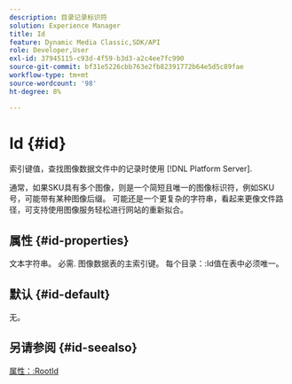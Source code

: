 ```yaml
---
description: 目录记录标识符
solution: Experience Manager
title: Id
feature: Dynamic Media Classic,SDK/API
role: Developer,User
exl-id: 37945115-c93d-4f59-b3d3-a2c4ee7fc990
source-git-commit: bf31e5226cbb763e2fb82391772b64e5d5c89fae
workflow-type: tm+mt
source-wordcount: '98'
ht-degree: 8%

---
```


# Id {#id}

索引键值，查找图像数据文件中的记录时使用 [!DNL Platform Server].

通常，如果SKU具有多个图像，则是一个简短且唯一的图像标识符，例如SKU号，可能带有某种图像后缀。 可能还是一个更复杂的字符串，看起来更像文件路径，可支持使用图像服务轻松进行网站的重新拟合。

## 属性 {#id-properties}

文本字符串。 必需. 图像数据表的主索引键。 每个目录：:Id值在表中必须唯一。

## 默认 {#id-default}

无。

## 另请参阅 {#id-seealso}

[属性：:RootId](/help/aem-is-ir-api/is-api/image-catalog/image-serving-api-ref/c-image-catalog-reference/c-attributes-reference/r-rootid.md)
